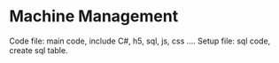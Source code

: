 # Machine Management

Code file: main code, include C#, h5, sql, js, css ....
Setup file: sql code, create sql table.

